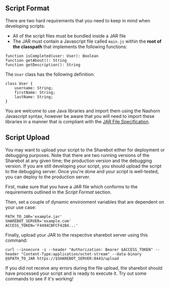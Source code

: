 ## Script Format

There are two hard requirements that you need to keep in mind when developing scripts:

* All of the script files must be bundled inside a JAR file
* The JAR must contain a Javascript file called `main.js` within the **root of the classpath** that implements the
 following functions:

```
function isCompleted(user: User): Boolean
function getAbout(): String
function getDescription(): String
```

The `User` class has the following definition:

```
class User {
    username: String;
    firstName: String;
    lastName: String;
}
```

You are welcome to use Java libraries and import them using the Nashorn Javascript syntax, however be aware that you
will need to import these libraries in a manner that is compliant with the
[JAR File Specification](https://docs.oracle.com/javase/7/docs/technotes/guides/jar/jar.html).

## Script Upload

You may want to upload your script to the Sharebot either for deployment or debugging purposes. Note that there are
two running versions of the Sharebot at any given time; the production version and the debugging version. If you are
still developing your script, you should upload the script to the debugging server. Once you're done and your script
is well-tested, you can deploy to the production server.

First, make sure that you have a JAR file which conforms to the requirements outlined in the *Script Format*
section.

Then, set a couple of dynamic environment variables that are dependent on your use case:

```
PATH_TO_JAR='example.jar'
SHAREBOT_SERVER='example.com'
ACCESS_TOKEN='F4494CBFCF42B4...'
```

Finally, upload your JAR to the respective sharebot server using this command: 

`curl --insecure -i --header "Authorization: Bearer $ACCESS_TOKEN" --header "Content-Type:application/octet-stream" --data-binary @$PATH_TO_JAR https://$SHAREBOT_SERVER:8443/upload`

If you did not receive any errors during the file upload, the sharebot should have processed your script and is ready
to execute it. Try out some commands to see if it's working!
